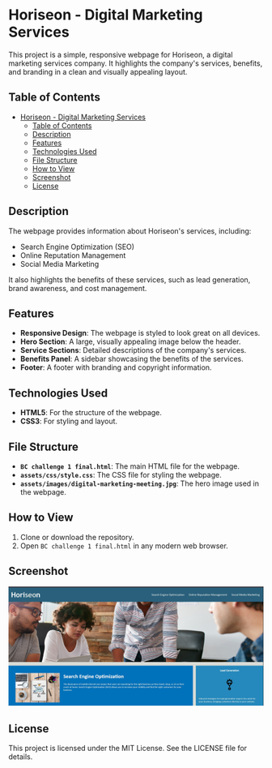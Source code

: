 # Horiseon - Digital Marketing Services

This project is a simple, responsive webpage for Horiseon, a digital marketing services company. It highlights the company's services, benefits, and branding in a clean and visually appealing layout.

## Table of Contents

- [Horiseon - Digital Marketing Services](#horiseon---digital-marketing-services)
  - [Table of Contents](#table-of-contents)
  - [Description](#description)
  - [Features](#features)
  - [Technologies Used](#technologies-used)
  - [File Structure](#file-structure)
  - [How to View](#how-to-view)
  - [Screenshot](#screenshot)
  - [License](#license)

## Description

The webpage provides information about Horiseon's services, including:
- Search Engine Optimization (SEO)
- Online Reputation Management
- Social Media Marketing

It also highlights the benefits of these services, such as lead generation, brand awareness, and cost management.

## Features

- **Responsive Design**: The webpage is styled to look great on all devices.
- **Hero Section**: A large, visually appealing image below the header.
- **Service Sections**: Detailed descriptions of the company's services.
- **Benefits Panel**: A sidebar showcasing the benefits of the services.
- **Footer**: A footer with branding and copyright information.

## Technologies Used

- **HTML5**: For the structure of the webpage.
- **CSS3**: For styling and layout.

## File Structure

- **`BC challenge 1 final.html`**: The main HTML file for the webpage.
- **`assets/css/style.css`**: The CSS file for styling the webpage.
- **`assets/images/digital-marketing-meeting.jpg`**: The hero image used in the webpage.

## How to View

1. Clone or download the repository.
2. Open `BC challenge 1 final.html` in any modern web browser.

## Screenshot

![Website Screenshot](assets/images/SEO-HTML-Live.jpg)

## License

This project is licensed under the MIT License. See the LICENSE file for details.
